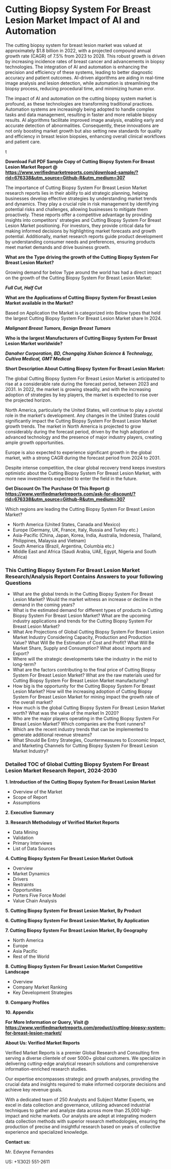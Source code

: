 <meta name="title" content="Global Cutting Biopsy System For Breast Lesion Market Impact of AI and Automation"><meta name="description" content="The cutting biopsy system for breast lesion market was valued at approximately $1.8 billion in 2022, with a projected compound annual growth rate (CAGR) of 7.5% from 2"><meta name="title" content="Cutting Biopsy System For Breast Lesion Market Size, Share, Scope, Trends, Growth, Opportunities, Analysis, Forecast"><h1>Cutting Biopsy System For Breast Lesion Market Impact of AI and Automation</h1><p>The cutting biopsy system for breast lesion market was valued at approximately $1.8 billion in 2022, with a projected compound annual growth rate (CAGR) of 7.5% from 2023 to 2028. This robust growth is driven by increasing incidence rates of breast cancer and advancements in biopsy technologies. The integration of AI and automation is enhancing the precision and efficiency of these systems, leading to better diagnostic accuracy and patient outcomes. AI-driven algorithms are aiding in real-time image analysis and lesion detection, while automation is streamlining the biopsy process, reducing procedural time, and minimizing human error.</p><p>The impact of AI and automation on the cutting biopsy system market is profound, as these technologies are transforming traditional practices. Automation systems are increasingly being adopted to handle complex tasks and data management, resulting in faster and more reliable biopsy results. AI algorithms facilitate improved image analysis, enabling early and accurate detection of abnormalities. Consequently, these innovations are not only boosting market growth but also setting new standards for quality and efficiency in breast lesion biopsies, enhancing overall clinical workflows and patient care.</p>t</p><p id="" class=""><strong>Download Full PDF Sample Copy of Cutting Biopsy System For Breast Lesion Market Report @ <a href="https://www.verifiedmarketreports.com/download-sample/?rid=676338&utm_source=Github-R&utm_medium=307" target="_blank">https://www.verifiedmarketreports.com/download-sample/?rid=676338&utm_source=Github-R&utm_medium=307</a></strong></p><p>The importance of&nbsp;Cutting Biopsy System For Breast Lesion Market research reports lies in their ability to aid strategic planning, helping businesses develop effective strategies by understanding market trends and dynamics. They play a crucial role in risk management by identifying potential risks and challenges, allowing businesses to mitigate them proactively. These reports offer a competitive advantage by providing insights into competitors' strategies and Cutting Biopsy System For Breast Lesion Market positioning. For investors, they provide critical data for making informed decisions by highlighting market forecasts and growth potential. Additionally, market research reports guide product development by understanding consumer needs and preferences, ensuring products meet market demands and drive business growth.</p><p><strong>What are the&nbsp;Type driving the growth of the Cutting Biopsy System For Breast Lesion Market?</strong></p><p id="" class="">Growing demand for below Type around the world has had a direct impact on the growth of the Cutting Biopsy System For Breast Lesion Market:</p><em><strong>Full Cut, Half Cut</strong></em></p><strong>What are the&nbsp;Applications&nbsp;of Cutting Biopsy System For Breast Lesion Market available in the Market?</strong></p><p id="" class="">Based on Application the Market is categorized into Below types that held the largest Cutting Biopsy System For Breast Lesion Market share In 2024.</p><em><strong>Malignant Breast Tumors, Benign Breast Tumors</strong></em></p><strong>Who is the largest Manufacturers of Cutting Biopsy System For Breast Lesion Market worldwide?</strong></p><p><em><strong>Danaher Corporation, BD, Chongqing Xishan Science & Technology, Cultiva Medical, GMT Medical</strong></em></p><p id="" class=""><strong>Short Description About Cutting Biopsy System For Breast Lesion Market:</strong></p><p>The global Cutting Biopsy System For Breast Lesion Market is anticipated to rise at a considerable rate during the forecast period, between 2023 and 2031. In 2022, the market is growing steadily, and with the increasing adoption of strategies by key players, the market is expected to rise over the projected horizon.</p><p>North America, particularly the United States, will continue to play a pivotal role in the market's development. Any changes in the United States could significantly impact the Cutting Biopsy System For Breast Lesion Market growth trends. The market in North America is projected to grow considerably during the forecast period, driven by the high adoption of advanced technology and the presence of major industry players, creating ample growth opportunities.</p><p>Europe is also expected to experience significant growth in the global market, with a strong CAGR during the forecast period from 2024 to 2031.</p><p>Despite intense competition, the clear global recovery trend keeps investors optimistic about the Cutting Biopsy System For Breast Lesion Market, with more new investments expected to enter the field in the future.</p><p id="" class=""><strong>Get Discount On The Purchase Of This Report @ <a href="https://www.verifiedmarketreports.com/ask-for-discount/?rid=676338&utm_source=Github-R&utm_medium=307" target="_blank">https://www.verifiedmarketreports.com/ask-for-discount/?rid=676338&utm_source=Github-R&utm_medium=307</a></strong></p>Which regions are leading the Cutting Biopsy System For Breast Lesion Market?</p><ul><li>North America (United States, Canada and Mexico)</li><li>Europe (Germany, UK, France, Italy, Russia and Turkey etc.)</li><li>Asia-Pacific (China, Japan, Korea, India, Australia, Indonesia, Thailand, Philippines, Malaysia and Vietnam)</li><li>South America (Brazil, Argentina, Columbia etc.)</li><li>Middle East and Africa (Saudi Arabia, UAE, Egypt, Nigeria and South Africa)</li></ul><h3 id="" class="">This Cutting Biopsy System For Breast Lesion Market Research/Analysis Report Contains Answers to your following Questions</h3><ul><li>What are the global trends in the Cutting Biopsy System For Breast Lesion Market? Would the market witness an increase or decline in the demand in the coming years?</li><li>What is the estimated demand for different types of products in Cutting Biopsy System For Breast Lesion Market? What are the upcoming industry applications and trends for the Cutting Biopsy System For Breast Lesion Market?</li><li>What Are Projections of Global Cutting Biopsy System For Breast Lesion Market Industry Considering Capacity, Production and Production Value? What Will Be the Estimation of Cost and Profit? What Will Be Market Share, Supply and Consumption? What about imports and Export?</li><li>Where will the strategic developments take the industry in the mid to long-term?</li><li>What are the factors contributing to the final price of Cutting Biopsy System For Breast Lesion Market? What are the raw materials used for Cutting Biopsy System For Breast Lesion Market manufacturing?</li><li>How big is the opportunity for the Cutting Biopsy System For Breast Lesion Market? How will the increasing adoption of Cutting Biopsy System For Breast Lesion Market for mining impact the growth rate of the overall market?</li><li>How much is the global Cutting Biopsy System For Breast Lesion Market worth? What was the value of the market In 2020?</li><li>Who are the major players operating in the Cutting Biopsy System For Breast Lesion Market? Which companies are the front runners?</li><li>Which are the recent industry trends that can be implemented to generate additional revenue streams?</li><li>What Should Be Entry Strategies, Countermeasures to Economic Impact, and Marketing Channels for Cutting Biopsy System For Breast Lesion Market Industry?</li></ul><h3 id="" class="">Detailed TOC of Global Cutting Biopsy System For Breast Lesion Market Research Report, 2024-2030</h3><p id="" class=""><strong>1. Introduction of the Cutting Biopsy System For Breast Lesion Market</strong></p><ul><li>Overview of the Market</li><li>Scope of Report</li><li>Assumptions</li></ul><p id="" class=""><strong>2. Executive Summary</strong></p><p id="" class=""><strong>3. Research Methodology of Verified Market Reports</strong></p><ul><li>Data Mining</li><li>Validation</li><li>Primary Interviews</li><li>List of Data Sources</li></ul><p id="" class=""><strong>4. Cutting Biopsy System For Breast Lesion Market Outlook</strong></p><ul><li>Overview</li><li>Market Dynamics</li><li>Drivers</li><li>Restraints</li><li>Opportunities</li><li>Porters Five Force Model</li><li>Value Chain Analysis</li></ul><p id="" class=""><strong>5. Cutting Biopsy System For Breast Lesion Market, By Product</strong></p><p id="" class=""><strong>6. Cutting Biopsy System For Breast Lesion Market, By Application</strong></p><p id="" class=""><strong>7. Cutting Biopsy System For Breast Lesion Market, By Geography</strong></p><ul><li>North America</li><li>Europe</li><li>Asia Pacific</li><li>Rest of the World</li></ul><p id="" class=""><strong>8. Cutting Biopsy System For Breast Lesion Market Competitive Landscape</strong></p><ul><li>Overview</li><li>Company Market Ranking</li><li>Key Development Strategies</li></ul><p id="" class=""><strong>9. Company Profiles</strong></p><p id="" class=""><strong>10. Appendix</strong></p><p id="" class=""><strong>For More Information or Query, Visit @ <a href="https://www.verifiedmarketreports.com/product/cutting-biopsy-system-for-breast-lesion-market/" target="_blank">https://www.verifiedmarketreports.com/product/cutting-biopsy-system-for-breast-lesion-market/</a></strong></p><p id="" class=""><strong>About Us: Verified Market Reports</strong></p><p id="" class="">Verified Market Reports is a premier Global Research and Consulting firm serving a diverse clientele of over 5000+ global customers. We specialize in delivering cutting-edge analytical research solutions and comprehensive information-enriched research studies.</p><p id="" class="">Our expertise encompasses strategic and growth analyses, providing the crucial data and insights required to make informed corporate decisions and achieve key revenue goals.</p><p id="" class="">With a dedicated team of 250 Analysts and Subject Matter Experts, we excel in data collection and governance, utilizing advanced industrial techniques to gather and analyze data across more than 25,000 high-impact and niche markets. Our analysts are adept at integrating modern data collection methods with superior research methodologies, ensuring the production of precise and insightful research based on years of collective experience and specialized knowledge.</p><p id="" class=""><strong>Contact us:</strong></p><p id="" class="">Mr. Edwyne Fernandes</p><p id="" class="">US: +1(302) 551-2611</p>